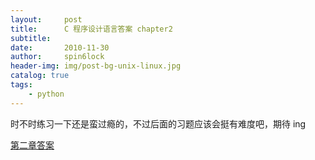```yaml
---
layout:     post
title:      C 程序设计语言答案 chapter2
subtitle:   
date:       2010-11-30
author:     spin6lock
header-img: img/post-bg-unix-linux.jpg
catalog: true
tags:
    - python
---
```

时不时练习一下还是蛮过瘾的，不过后面的习题应该会挺有难度吧，期待 ing

[ 第二章答案 ](http://files.cnblogs.com/Lifehacker/ch2.7z)
